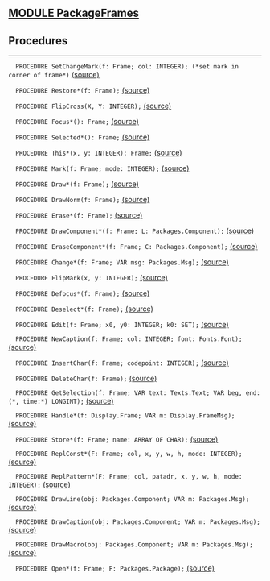 
## [MODULE PackageFrames](https://github.com/io-core/Mod/blob/main/PackageFrames.Mod)

## Procedures
---

`  PROCEDURE SetChangeMark(f: Frame; col: INTEGER); (*set mark in corner of frame*)` [(source)](https://github.com/io-core/Mod/blob/main/PackageFrames.Mod#L75)


`  PROCEDURE Restore*(f: Frame);` [(source)](https://github.com/io-core/Mod/blob/main/PackageFrames.Mod#L84)


`  PROCEDURE FlipCross(X, Y: INTEGER);` [(source)](https://github.com/io-core/Mod/blob/main/PackageFrames.Mod#L101)


`  PROCEDURE Focus*(): Frame;` [(source)](https://github.com/io-core/Mod/blob/main/PackageFrames.Mod#L112)


`  PROCEDURE Selected*(): Frame;` [(source)](https://github.com/io-core/Mod/blob/main/PackageFrames.Mod#L117)


`  PROCEDURE This*(x, y: INTEGER): Frame;` [(source)](https://github.com/io-core/Mod/blob/main/PackageFrames.Mod#L122)


`  PROCEDURE Mark(f: Frame; mode: INTEGER);` [(source)](https://github.com/io-core/Mod/blob/main/PackageFrames.Mod#L127)


`  PROCEDURE Draw*(f: Frame);` [(source)](https://github.com/io-core/Mod/blob/main/PackageFrames.Mod#L132)


`  PROCEDURE DrawNorm(f: Frame);` [(source)](https://github.com/io-core/Mod/blob/main/PackageFrames.Mod#L137)


`  PROCEDURE Erase*(f: Frame);` [(source)](https://github.com/io-core/Mod/blob/main/PackageFrames.Mod#L142)


`  PROCEDURE DrawComponent*(f: Frame; L: Packages.Component);` [(source)](https://github.com/io-core/Mod/blob/main/PackageFrames.Mod#L147)


`  PROCEDURE EraseComponent*(f: Frame; C: Packages.Component);` [(source)](https://github.com/io-core/Mod/blob/main/PackageFrames.Mod#L152)


`  PROCEDURE Change*(f: Frame; VAR msg: Packages.Msg);` [(source)](https://github.com/io-core/Mod/blob/main/PackageFrames.Mod#L157)


`  PROCEDURE FlipMark(x, y: INTEGER);` [(source)](https://github.com/io-core/Mod/blob/main/PackageFrames.Mod#L162)


`  PROCEDURE Defocus*(f: Frame);` [(source)](https://github.com/io-core/Mod/blob/main/PackageFrames.Mod#L168)


`  PROCEDURE Deselect*(f: Frame);` [(source)](https://github.com/io-core/Mod/blob/main/PackageFrames.Mod#L178)


`  PROCEDURE Edit(f: Frame; x0, y0: INTEGER; k0: SET);` [(source)](https://github.com/io-core/Mod/blob/main/PackageFrames.Mod#L187)


`  PROCEDURE NewCaption(f: Frame; col: INTEGER; font: Fonts.Font);` [(source)](https://github.com/io-core/Mod/blob/main/PackageFrames.Mod#L282)


`  PROCEDURE InsertChar(f: Frame; codepoint: INTEGER);` [(source)](https://github.com/io-core/Mod/blob/main/PackageFrames.Mod#L290)


`  PROCEDURE DeleteChar(f: Frame);` [(source)](https://github.com/io-core/Mod/blob/main/PackageFrames.Mod#L300)


`  PROCEDURE GetSelection(f: Frame; VAR text: Texts.Text; VAR beg, end: (*, time:*) LONGINT);` [(source)](https://github.com/io-core/Mod/blob/main/PackageFrames.Mod#L321)


`  PROCEDURE Handle*(f: Display.Frame; VAR m: Display.FrameMsg);` [(source)](https://github.com/io-core/Mod/blob/main/PackageFrames.Mod#L331)


`  PROCEDURE Store*(f: Frame; name: ARRAY OF CHAR);` [(source)](https://github.com/io-core/Mod/blob/main/PackageFrames.Mod#L391)


`  PROCEDURE ReplConst*(F: Frame; col, x, y, w, h, mode: INTEGER);` [(source)](https://github.com/io-core/Mod/blob/main/PackageFrames.Mod#L397)


`  PROCEDURE ReplPattern*(F: Frame; col, patadr, x, y, w, h, mode: INTEGER);` [(source)](https://github.com/io-core/Mod/blob/main/PackageFrames.Mod#L406)


`  PROCEDURE DrawLine(obj: Packages.Component; VAR m: Packages.Msg);` [(source)](https://github.com/io-core/Mod/blob/main/PackageFrames.Mod#L415)


`  PROCEDURE DrawCaption(obj: Packages.Component; VAR m: Packages.Msg);` [(source)](https://github.com/io-core/Mod/blob/main/PackageFrames.Mod#L437)


`  PROCEDURE DrawMacro(obj: Packages.Component; VAR m: Packages.Msg);` [(source)](https://github.com/io-core/Mod/blob/main/PackageFrames.Mod#L469)


`  PROCEDURE Open*(f: Frame; P: Packages.Package);` [(source)](https://github.com/io-core/Mod/blob/main/PackageFrames.Mod#L492)

